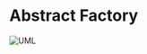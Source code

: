 # Abstract Factory
![UML](https://upload.wikimedia.org/wikipedia/commons/thumb/9/9d/Abstract_factory_UML.svg/677px-Abstract_factory_UML.svg.png)
